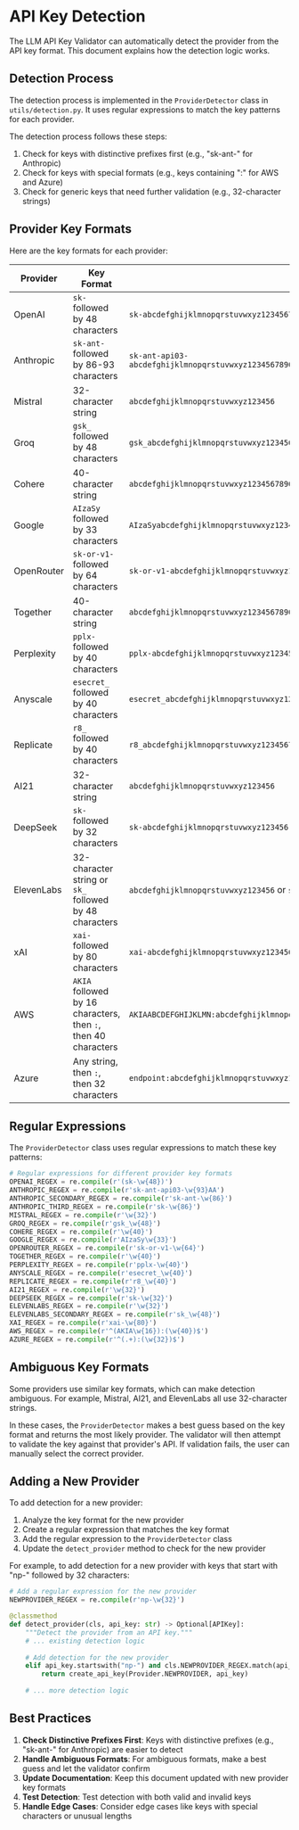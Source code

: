 # API Key Detection

The LLM API Key Validator can automatically detect the provider from the API key format. This document explains how the detection logic works.

## Detection Process

The detection process is implemented in the `ProviderDetector` class in `utils/detection.py`. It uses regular expressions to match the key patterns for each provider.

The detection process follows these steps:

1. Check for keys with distinctive prefixes first (e.g., "sk-ant-" for Anthropic)
2. Check for keys with special formats (e.g., keys containing ":" for AWS and Azure)
3. Check for generic keys that need further validation (e.g., 32-character strings)

## Provider Key Formats

Here are the key formats for each provider:

| Provider | Key Format | Example |
|----------|------------|---------|
| OpenAI | `sk-` followed by 48 characters | `sk-abcdefghijklmnopqrstuvwxyz1234567890ABCDEFGHIJKL` |
| Anthropic | `sk-ant-` followed by 86-93 characters | `sk-ant-api03-abcdefghijklmnopqrstuvwxyz1234567890ABCDEFGHIJKLMNOPQRSTUVWXYZ1234567890abcdefghijklmnopqrstuvwxyzAA` |
| Mistral | 32-character string | `abcdefghijklmnopqrstuvwxyz123456` |
| Groq | `gsk_` followed by 48 characters | `gsk_abcdefghijklmnopqrstuvwxyz1234567890ABCDEFGHIJKL` |
| Cohere | 40-character string | `abcdefghijklmnopqrstuvwxyz1234567890ABCD` |
| Google | `AIzaSy` followed by 33 characters | `AIzaSyabcdefghijklmnopqrstuvwxyz123456` |
| OpenRouter | `sk-or-v1-` followed by 64 characters | `sk-or-v1-abcdefghijklmnopqrstuvwxyz1234567890ABCDEFGHIJKLMNOPQRSTUVWXYZ1234` |
| Together | 40-character string | `abcdefghijklmnopqrstuvwxyz1234567890ABCD` |
| Perplexity | `pplx-` followed by 40 characters | `pplx-abcdefghijklmnopqrstuvwxyz1234567890ABCD` |
| Anyscale | `esecret_` followed by 40 characters | `esecret_abcdefghijklmnopqrstuvwxyz1234567890ABCD` |
| Replicate | `r8_` followed by 40 characters | `r8_abcdefghijklmnopqrstuvwxyz1234567890ABCD` |
| AI21 | 32-character string | `abcdefghijklmnopqrstuvwxyz123456` |
| DeepSeek | `sk-` followed by 32 characters | `sk-abcdefghijklmnopqrstuvwxyz123456` |
| ElevenLabs | 32-character string or `sk_` followed by 48 characters | `abcdefghijklmnopqrstuvwxyz123456` or `sk_abcdefghijklmnopqrstuvwxyz1234567890ABCDEFGHIJKL` |
| xAI | `xai-` followed by 80 characters | `xai-abcdefghijklmnopqrstuvwxyz1234567890ABCDEFGHIJKLMNOPQRSTUVWXYZ1234567890abcdefghijklmn` |
| AWS | `AKIA` followed by 16 characters, then `:`, then 40 characters | `AKIAABCDEFGHIJKLMN:abcdefghijklmnopqrstuvwxyz1234567890ABCD` |
| Azure | Any string, then `:`, then 32 characters | `endpoint:abcdefghijklmnopqrstuvwxyz123456` |

## Regular Expressions

The `ProviderDetector` class uses regular expressions to match these key patterns:

```python
# Regular expressions for different provider key formats
OPENAI_REGEX = re.compile(r'(sk-\w{48})')
ANTHROPIC_REGEX = re.compile(r'sk-ant-api03-\w{93}AA')
ANTHROPIC_SECONDARY_REGEX = re.compile(r'sk-ant-\w{86}')
ANTHROPIC_THIRD_REGEX = re.compile(r'sk-\w{86}')
MISTRAL_REGEX = re.compile(r'\w{32}')
GROQ_REGEX = re.compile(r'gsk_\w{48}')
COHERE_REGEX = re.compile(r'\w{40}')
GOOGLE_REGEX = re.compile(r'AIzaSy\w{33}')
OPENROUTER_REGEX = re.compile(r'sk-or-v1-\w{64}')
TOGETHER_REGEX = re.compile(r'\w{40}')
PERPLEXITY_REGEX = re.compile(r'pplx-\w{40}')
ANYSCALE_REGEX = re.compile(r'esecret_\w{40}')
REPLICATE_REGEX = re.compile(r'r8_\w{40}')
AI21_REGEX = re.compile(r'\w{32}')
DEEPSEEK_REGEX = re.compile(r'sk-\w{32}')
ELEVENLABS_REGEX = re.compile(r'\w{32}')
ELEVENLABS_SECONDARY_REGEX = re.compile(r'sk_\w{48}')
XAI_REGEX = re.compile(r'xai-\w{80}')
AWS_REGEX = re.compile(r'^(AKIA\w{16}):(\w{40})$')
AZURE_REGEX = re.compile(r'^(.+):(\w{32})$')
```

## Ambiguous Key Formats

Some providers use similar key formats, which can make detection ambiguous. For example, Mistral, AI21, and ElevenLabs all use 32-character strings.

In these cases, the `ProviderDetector` makes a best guess based on the key format and returns the most likely provider. The validator will then attempt to validate the key against that provider's API. If validation fails, the user can manually select the correct provider.

## Adding a New Provider

To add detection for a new provider:

1. Analyze the key format for the new provider
2. Create a regular expression that matches the key format
3. Add the regular expression to the `ProviderDetector` class
4. Update the `detect_provider` method to check for the new provider

For example, to add detection for a new provider with keys that start with "np-" followed by 32 characters:

```python
# Add a regular expression for the new provider
NEWPROVIDER_REGEX = re.compile(r'np-\w{32}')

@classmethod
def detect_provider(cls, api_key: str) -> Optional[APIKey]:
    """Detect the provider from an API key."""
    # ... existing detection logic
    
    # Add detection for the new provider
    elif api_key.startswith("np-") and cls.NEWPROVIDER_REGEX.match(api_key):
        return create_api_key(Provider.NEWPROVIDER, api_key)
    
    # ... more detection logic
```

## Best Practices

1. **Check Distinctive Prefixes First**: Keys with distinctive prefixes (e.g., "sk-ant-" for Anthropic) are easier to detect
2. **Handle Ambiguous Formats**: For ambiguous formats, make a best guess and let the validator confirm
3. **Update Documentation**: Keep this document updated with new provider key formats
4. **Test Detection**: Test detection with both valid and invalid keys
5. **Handle Edge Cases**: Consider edge cases like keys with special characters or unusual lengths

